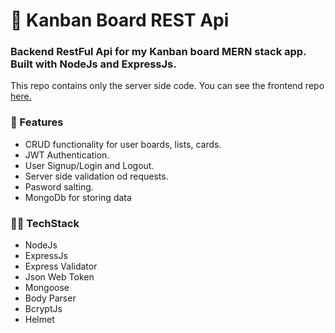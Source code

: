 # 👾 Kanban Board REST Api

### Backend RestFul Api for my Kanban board MERN stack app. Built with NodeJs and ExpressJs.

This repo contains only the server side code. You can see the frontend repo [here.](https://github.com/scarface68/kanban-client)

### 🚀 Features
- CRUD functionality for user boards, lists, cards.
- JWT Authentication.
- User Signup/Login and Logout.
- Server side validation od requests.
- Pasword salting.
- MongoDb for storing data


### 👨‍💻 TechStack

- NodeJs
- ExpressJs
- Express Validator
- Json Web Token
- Mongoose
- Body Parser
- BcryptJs
- Helmet



